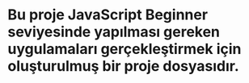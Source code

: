 # Bu proje JavaScript Beginner seviyesinde yapılması gereken uygulamaları gerçekleştirmek için oluşturulmuş bir proje dosyasıdır.